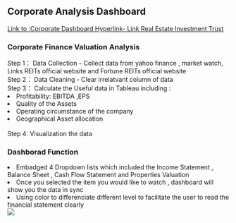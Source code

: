 

<h2>Corporate Analysis Dashboard</h2>
<a href="https://dndworkshop.github.io/links_financial_dashboard/">Link to :Corporate Dashboard Hyperlink- Link Real Estate Investment Trust</a><br>

<h3>Corporate Finance Valuation Analysis</h3>
Step 1： Data Collection - Collect data from yahoo finance , market watch, Links REITs official website and Fortune REITs official website <br>
Step 2： Data Cleaning - Clear irrelatvant column of data <br>
Step 3： Calculate the Useful data in Tableau including : <br>
<li>Profitability: EBITDA ,EPS</li>
<li>Quality of the Assets</li>
<li>Operating circumstance of the company</li>
<li>Geographical Asset allocation</li><br>
Step 4: Visualization the data <br>

<h3>Dashborad Function</h3>
<li>Embadged 4 Dropdown lists which included the Income Statement , Balance Sheet , Cash Flow Statement and Properties Valuation</li>
<li>Once you selected the item you would like to watch , dashboard will show you the data in sync </li>
<li>Using color to differenciate different level to facilitate the user to read the financial statement clearly</li>

<img src="https://github.com/dndworkshop/links_financial_dashboard/blob/main/image.png">
